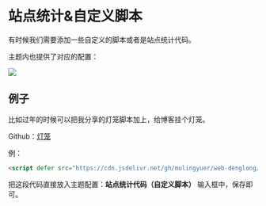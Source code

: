 <!--
 * @Author: mulingyuer
 * @Date: 2023-03-28 02:16:31
 * @LastEditTime: 2023-03-28 02:20:23
 * @LastEditors: mulingyuer
 * @Description: 站点统计&自定义脚本
 * @FilePath: \Typecho_Theme_JJ\src\advanced-config\script.md
 * 怎么可能会有bug！！！
-->

# 站点统计&自定义脚本

有时候我们需要添加一些自定义的脚本或者是站点统计代码。

主题内也提供了对应的配置：

![](/images/advanced-config/script/站点统计&自定义脚本01.jpg)

## 例子

比如过年的时候可以把我分享的灯笼脚本加上，给博客挂个灯笼。

Github：[灯笼](https://github.com/mulingyuer/web-denglong)

例：

```html
<script defer src="https://cdn.jsdelivr.net/gh/mulingyuer/web-denglong/dist/denglong.js"></script>
```

把这段代码直接放入主题配置：**站点统计代码（自定义脚本）** 输入框中，保存即可。
